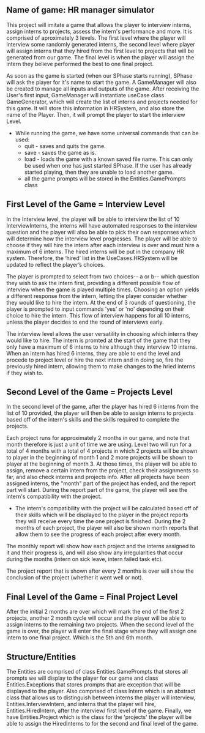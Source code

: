
## Name of game: HR manager simulator 

This project will imitate a game that allows the player to interview interns, assign interns to projects, assess the intern's performance and more. It is comprised 
of aproximately 3 levels. The first level where the player will interview some randomly generated interns, the second level where player will assign interns that 
they hired from the first level to projects that will be generated from our game. The final level is when the player will assign the intern they believe performed
the best to one final project. 

As soon as the game is started (when our SPhase starts running), SPhase will ask the player for it's name to start the game. A GameManager will also be created to manage all inputs and outputs of the game. After receiving the User's first input, GameManager will instantiate useCase class GameGenerator, which will create the list of 
interns and projects needed for this game. It will store this information in HRSystem, and also store the name of the Player.
Then, it will prompt the player to start the interview Level. 

- While running the game, we have some universal commands that can be used:
    - quit - saves and quits the game.
    - save - saves the game as is.
    - load - loads the game with a known saved file name. This can only be used when one has just started SPhase. If the user has already started playing, then they are unable to load another game.
    - all the game prompts will be stored in the Entities.GamePrompts class
    
## First Level of the Game = Interview Level     

In the Interview level, the player will be able to interview the list of 10 InterviewInterns, the interns will have automated responses to the interview question and the player will also be able to pick their own responses which will determine how the interview level progresses. The player will be able to choose if they will hire the intern after each interview is over and must hire a maximum of 6 interns. The hired interns will be put in the company HR system. Therefore, the ‘hired’ list in the UseCases.HRSystem will be updated to reflect the player’s choices.

The player is prompted to select from two choices-- a or b-- which question they wish to ask the intern first, providing 
a different possible flow of interview when the game is played multiple times. Choosing an option yields a different response
from the intern, letting the player consider whether they would like to hire the intern. At the end of 3 rounds of questioning,
the player is prompted to input commands 'yes' or 'no' depending on their choice to hire the intern. This flow of interview
happens for all 10 interns, unless the player decides to end the round of interviews early. 

The interview level allows the user versatility in choosing which interns they would like to hire. The intern is promted
at the start of the game that they only have a maximum of 6 interns to hire although
they interview 10 interns. When an intern has hired 6 interns, they are able to end the level and procede to project level
or hire the next intern and in doing so, fire the previously hired intern, allowing them to make changes to the hried interns
if they wish to. 

## Second Level of the Game = Projects Level 

In the second level of the game, after the player has hired 6 interns from the list of 10 provided, the player will then be able to assign interns to projects based off of the intern's skills and the skills required to complete the projects. 

Each project runs for approximately 2 months in our game, and note that month therefore is just a unit of time we are using.
Level two will run for a total of 4 months with a total of 4 projects in which 2 projects will be shown to player in the beginning of month 1 and 
2 more projects will be shown to player at the beginning of month 3.
At those times, the player will be able to assign, remove a certain intern from the project, check their assignments so far, and also check interns and projects info.
After all projects have been assigned interns, the "month" part of the project has ended, and the report part will start. 
During the report part of the game, the player will see the intern's compatibility with the project.

- The intern's compatibility with the project will be calculated based off 
of their skills which will be displayed to the player in the project reports they will receive every time the one project is finished. During the 2 months of 
each project, the player will also be shown month reports that allow them to see the progress of each project after every month. 

The monthly report will show how each project and the interns assigned to it and their progress is, and will also show any irregularities that occur during the months (intern on sick leave, intern failed task etc). 

The project report that is shown after every 2 months is over will show the conclusion of the project (whether it went well or not). 

## Final Level of the Game = Final Project Level 
 
After the initial 2 months are over which will mark the end of the first 2 projects, another 2 month cycle will occur and the player will be able to assign interns to the remaining two projects. When the second level of the game is over, the player will enter the final stage where they will assign one intern to one 
final project. Which is the 5th and 6th month.


## Structure/Entities 

The Entities are comprised of class Entities.GamePrompts that stores all prompts we will display to the player for our game and class Entities.Exceptions 
that stores prompts that are exception that will be displayed to the player. Also comprised of class Intern which is an abstract class that allows us to 
distinguish between interns the player will interview, Entities.InterviewIntern, and interns that the player will hire, Entities.HiredIntern, after the 
interview/ first level of the game. Finally, we have Entities.Project which is the class for the 'projects' the player will be able to assign the HiredInterns to
for the second and final level of the game.


